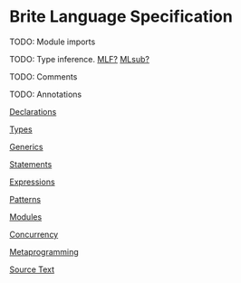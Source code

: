 Brite Language Specification
============================

TODO: Module imports

TODO: Type inference. [MLF?](http://pauillac.inria.fr/~remy/work/mlf/icfp.pdf) [MLsub?](https://github.com/stedolan/mlsub)

TODO: Comments

TODO: Annotations

[Declarations](declarations/index.md)

[Types](types.md)

[Generics](generics.md)

[Statements](statements.md)

[Expressions](expressions.md)

[Patterns](patterns.md)

[Modules](modules.md)

[Concurrency](concurrency.md)

[Metaprogramming](metaprogramming.md)

[Source Text](source-text.md)
